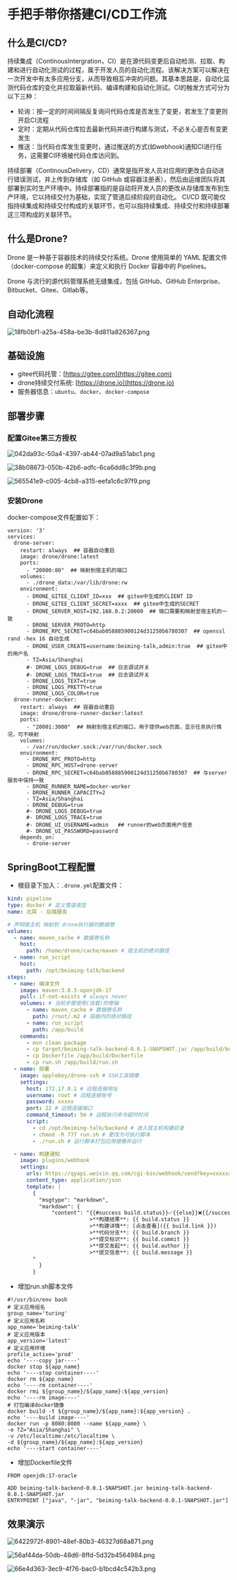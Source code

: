 # 手把手带你搭建CI/CD工作流

## 什么是CI/CD?


持续集成（ContinousIntergration，CI）是在源代码变更后自动检测、拉取、构建和进行自动化测试的过程，属于开发人员的自动化流程。该解决方案可以解决在一次开发中有太多应用分支，从而导致相互冲突的问题。其基本思路是，自动化监测代码仓库的变化并拉取最新代码、编译构建和自动化测试。CI的触发方式可分为以下三种：



+ 轮询：按一定的时间间隔反复询问代码仓库是否发生了变更，若发生了变更则开启CI流程
+ 定时：定期从代码仓库拉去最新代码并进行构建与测试，不必关心是否有变更发生
+ 推送：当代码仓库发生变更时，通过推送的方式(如webhook)通知CI进行任务，这需要CI环境被代码仓库访问到。



持续部署（ContinousDelivery，CD）通常是指开发人员对应用的更改会自动进行错误测试，并上传到存储库（如 GitHub 或容器注册表），然后由运维团队将其部署到实时生产环境中。持续部署指的是自动将开发人员的更改从存储库发布到生产环境，它以持续交付为基础，实现了管道后续阶段的自动化。 CI/CD 既可能仅指持续集成和持续交付构成的关联环节，也可以指持续集成、持续交付和持续部署这三项构成的关联环节。



## 什么是Drone?


Drone 是一种基于容器技术的持续交付系统。Drone 使用简单的 YAML 配置文件（docker-compose 的超集）来定义和执行 Docker 容器中的 Pipelines。



Drone 与流行的源代码管理系统无缝集成，包括 GitHub、GitHub Enterprise、Bitbucket、Gitee、Gitlab等。



## 自动化流程


![18fb0bf1-a25a-458a-be3b-8d811a826367.png](./img/hdiQ7MtHBaiyxR7M/1723963772140-9597e289-16e5-4425-8d04-99b84a989b42-979873.png)



## 基础设施


+ gitee代码托管：[https://gitee.com](https://gitee.com)
+ drone持续交付系统: [https://drone.io](https://drone.io)
+ 服务器信息：`ubuntu`、`docker`、`docker-compose`



## 部署步骤


### 配置Gitee第三方授权


![042da93c-50a4-4397-ab44-07ad9a51abc1.png](./img/hdiQ7MtHBaiyxR7M/1723963772069-5ed99c95-dbec-4e22-8f2d-219096573af8-782348.png)



![38b08673-050b-42b6-adfc-6ca6dd8c3f9b.png](./img/hdiQ7MtHBaiyxR7M/1723963772110-434370e0-031a-4b73-9666-40ba622f8a19-758924.png)



![565541e9-c005-4cb8-a315-eefa1c6c97f9.png](./img/hdiQ7MtHBaiyxR7M/1723963772120-688a4123-747d-499d-baf4-13653a955e33-619523.png)



### 安装Drone


docker-compose文件配置如下：



```plain
version: '3'
services:
  drone-server:
    restart: always  ## 容器自动重启
    image: drone/drone:latest
    ports:
      - "20000:80"  ## 映射到宿主机的端口
    volumes:
      - ./drone_data:/var/lib/drone:rw
    environment:
      - DRONE_GITEE_CLIENT_ID=xxx  ## gitee中生成的CLIENT ID
      - DRONE_GITEE_CLIENT_SECRET=xxxx  ## gitee中生成的SECRET
      - DRONE_SERVER_HOST=192.168.0.2:20000  ## 端口需要和映射至宿主机的一致
      - DRONE_SERVER_PROTO=http
      - DRONE_RPC_SECRET=c64bab058885900124d31250b6780307  ## openssl rand -hex 16 自动生成
      - DRONE_USER_CREATE=username:beiming-talk,admin:true  ## gitee中的用户名
      - TZ=Asia/Shanghai
      #- DRONE_LOGS_DEBUG=true  ## 日志调试开关
      #- DRONE_LOGS_TRACE=true  ## 日志调试开关
      - DRONE_LOGS_TEXT=true
      - DRONE_LOGS_PRETTY=true
      - DRONE_LOGS_COLOR=true
  drone-runner-docker:
    restart: always  ## 容器自动重启
    image: drone/drone-runner-docker:latest
    ports:
      - "20001:3000"  ## 映射到宿主机的端口，用于提供web页面，显示任务执行情况，可不映射
    volumes:
      - /var/run/docker.sock:/var/run/docker.sock
    environment:
      - DRONE_RPC_PROTO=http
      - DRONE_RPC_HOST=drone-server
      - DRONE_RPC_SECRET=c64bab058885900124d31250b6780307  ## 与server服务中保持一致
      - DRONE_RUNNER_NAME=docker-worker
      - DRONE_RUNNER_CAPACITY=2
      - TZ=Asia/Shanghai 
      - DRONE_DEBUG=true
      #- DRONE_LOGS_DEBUG=true
      #- DRONE_LOGS_TRACE=true
      #- DRONE_UI_USERNAME=admin   ## runner的web页面用户信息
      #- DRONE_UI_PASSWORD=password 
    depends_on:
      - drone-server
```



## SpringBoot工程配置


+ 根目录下加入：`.drone.yml`配置文件：



```yaml
kind: pipeline
type: docker # 定义管道类型
name: 北冥 - 后端服务

# 声明宿主机 映射到 drone执行器的数据卷
volumes:
  - name: maven_cache # 数据卷名称
    host:
      path: /home/drone/cache/maven # 宿主机的绝对路径
  - name: run_script
    host:
      path: /opt/beiming-talk/backend
steps:
  - name: 编译文件
    image: maven:3.8.3-openjdk-17
    pull: if-not-exists # always never
    volumes: # 当前步骤使用(挂载)的卷轴
      - name: maven_cache # 数据卷名称
        path: /root/.m2 # 容器内的绝对路径
      - name: run_script
        path: /app/build
    commands:
      - mvn clean package
      - cp target/beiming-talk-backend-0.0.1-SNAPSHOT.jar /app/build/beiming-talk-backend-0.0.1-SNAPSHOT.jar
      - cp Dockerfile /app/build/Dockerfile
      - cp run.sh /app/build/run.sh
  - name: 部署
    image: appleboy/drone-ssh # SSH工具镜像
    settings:
      host: 172.17.0.1 # 远程连接地址
      username: root # 远程连接账号
      password: xxxxx
      port: 22 # 远程连接端口
      command_timeout: 5m # 远程执行命令超时时间
      script:
        - cd /opt/beiming-talk/backend # 进入宿主机构建目录
        - chmod -R 777 run.sh # 更改为可执行脚本
        - ./run.sh # 运行脚本打包应用镜像并运行

  - name: 构建通知
    image: plugins/webhook
    settings:
      urls: https://qyapi.weixin.qq.com/cgi-bin/webhook/send?key=xxxxxx
      content_type: application/json
      template: |
        {
          "msgtype": "markdown",
          "markdown": {
              "content": "{{#success build.status}}✅{{else}}❌{{/success}}**{{ repo.owner }}/{{ repo.name }}** (Build #{{build.number}})\n
                          >**构建结果**: {{ build.status }}
                          >**构建详情**: [点击查看]({{ build.link }})
                          >**代码分支**: {{ build.branch }}
                          >**提交标识**: {{ build.commit }}
                          >**提交发起**: {{ build.author }}
                          >**提交信息**: {{ build.message }}
        "
          }
        }
```



+ 增加run.sh脚本文件



```shell
#!/usr/bin/env bash
# 定义应用组名
group_name='turing'
# 定义应用名称
app_name='beiming-talk'
# 定义应用版本
app_version='latest'
# 定义应用环境
profile_active='prod'
echo '----copy jar----'
docker stop ${app_name}
echo '----stop container----'
docker rm ${app_name}
echo '----rm container----'
docker rmi ${group_name}/${app_name}:${app_version}
echo '----rm image----'
# 打包编译docker镜像
docker build -t ${group_name}/${app_name}:${app_version} .
echo '----build image----'
docker run -p 8080:8080 --name ${app_name} \
-e TZ="Asia/Shanghai" \
-v /etc/localtime:/etc/localtime \
-d ${group_name}/${app_name}:${app_version}
echo '----start container----'
```



+ 增加Dockerfile文件



```plain
FROM openjdk:17-oracle

ADD beiming-talk-backend-0.0.1-SNAPSHOT.jar beiming-talk-backend-0.0.1-SNAPSHOT.jar
ENTRYPOINT ["java", "-jar", "beiming-talk-backend-0.0.1-SNAPSHOT.jar"]
```



## 效果演示


![6422972f-8901-48ef-80b3-46327d68a871.png](./img/hdiQ7MtHBaiyxR7M/1723963772083-ee43fc3e-589e-4863-b0d0-787aa61ea18d-917687.png)



![56af44da-50db-48d6-8ffd-5d32b4564984.png](./img/hdiQ7MtHBaiyxR7M/1723963772100-a31d2bca-1c4f-48ad-a7ee-11f23fe00a60-771557.png)



![66e4d363-3ec9-4f76-bac0-b1bcd4c542b3.png](./img/hdiQ7MtHBaiyxR7M/1723963772100-74e44757-a4c1-426a-af1b-e127eb1abb50-628817.png)


